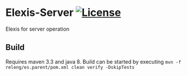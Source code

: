 # Elexis-Server [![License](http://img.shields.io/badge/license-EPL-blue.svg)](http://www.eclipse.org/legal/epl-v10.html)
Elexis for server operation

## Build

Requires maven 3.3 and java 8. Build can be started by executing `mvn -f releng/es.parent/pom.xml clean verify -DskipTests` 
